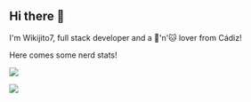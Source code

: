 ## Hi there 👋

I'm Wikijito7, full stack developer and a 🚀'n'🐱 lover from Cádiz!

Here comes some nerd stats!

![](https://github-readme-stats-sigma-five.vercel.app/api?username=wikijito7&show_icons=true&theme=algolia&count_private=true&hide_title=true)

![](https://github-readme-stats.vercel.app/api/top-langs/?username=wikijito7&size_weight=0.5&count_weight=0.5&theme=algolia&layout=compact)

<!--
**Wikijito7/Wikijito7** is a ✨ _special_ ✨ repository because its `README.md` (this file) appears on your GitHub profile.

Here are some ideas to get you started:

- 🔭 I’m currently working on ...
- 🌱 I’m currently learning ...
- 👯 I’m looking to collaborate on ...
- 🤔 I’m looking for help with ...
- 💬 Ask me about ...
- 📫 How to reach me: ...
- 😄 Pronouns: ...
- ⚡ Fun fact: ...
-->
